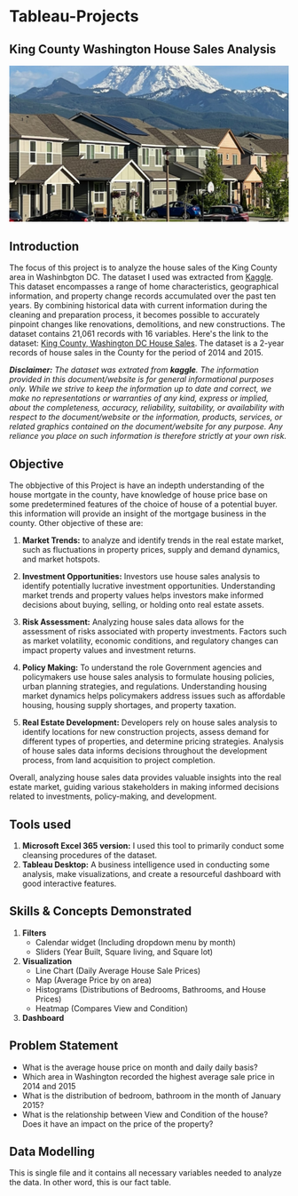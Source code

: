# Tableau-Projects
## King County Washington House Sales Analysis

![](intro_img.jpg)

## Introduction
The focus of this project is to analyze the house sales of the King County area in Washinbgton DC. The dataset I used was extracted from [Kaggle](https://www.kaggle.com/datasets/andykrause/kingcountysales). This dataset encompasses a range of home characteristics, geographical information, and property change records accumulated over the past ten years. By combining historical data with current information during the cleaning and preparation process, it becomes possible to accurately pinpoint changes like renovations, demolitions, and new constructions. The dataset contains 21,061 records with 16 variables.
Here's the link to the dataset: [King County, Washington DC House Sales](https://www.kaggle.com/datasets/andykrause/kingcountysales). The dataset is a 2-year records of house sales in the County for the period of 2014 and 2015.

**_Disclaimer:_** _The dataset was extrated from **kaggle**. The information provided in this document/website is for general informational purposes only. While we strive to keep the information up to date and correct, we make no representations or warranties of any kind, express or implied, about the completeness, accuracy, reliability, suitability, or availability with respect to the document/website or the information, products, services, or related graphics contained on the document/website for any purpose. Any reliance you place on such information is therefore strictly at your own risk._  

## Objective
The obbjective of this Project is have an indepth understanding of the house mortgate in the county, have knowledge of house price base on some predetermined features of the choice of house of a potential buyer. this information will provide an insight of the mortgage business in the county. Other objective of these are:

1. __Market Trends:__ to analyze and identify trends in the real estate market, such as fluctuations in property prices, supply and demand dynamics, and market hotspots.

2. __Investment Opportunities:__ Investors use house sales analysis to identify potentially lucrative investment opportunities. Understanding market trends and property values helps investors make informed decisions about buying, selling, or holding onto real estate assets.

3. __Risk Assessment:__ Analyzing house sales data allows for the assessment of risks associated with property investments. Factors such as market volatility, economic conditions, and regulatory changes can impact property values and investment returns.

4. __Policy Making:__ To understand the role Government agencies and policymakers use house sales analysis to formulate housing policies, urban planning strategies, and regulations. Understanding housing market dynamics helps policymakers address issues such as affordable housing, housing supply shortages, and property taxation.

5. __Real Estate Development:__ Developers rely on house sales analysis to identify locations for new construction projects, assess demand for different types of properties, and determine pricing strategies. Analysis of house sales data informs decisions throughout the development process, from land acquisition to project completion.

Overall, analyzing house sales data provides valuable insights into the real estate market, guiding various stakeholders in making informed decisions related to investments, policy-making, and development.

 ## Tools used
   1. **Microsoft Excel 365 version:** I used this tool to primarily conduct some cleansing procedures of the dataset.  
   2. **Tableau Desktop:** A business intelligence used in conducting some analysis, make visualizations, and create a resourceful dashboard with good interactive features.

## Skills & Concepts Demonstrated
1. __Filters__  
   - Calendar widget (Including dropdown menu by month)  
   - Sliders (Year Built, Square living, and Square lot) 
2. __Visualization__  
   - Line Chart (Daily Average House Sale Prices)  
   - Map (Average Price by on area)  
   - Histograms (Distributions of Bedrooms, Bathrooms, and House Prices)  
   - Heatmap (Compares View and Condition)
3. __Dashboard__

## Problem Statement
- What is the average house price on month and daily daily basis?
- Which area in Washington recorded the highest average sale price in 2014 and 2015
- What is the distribution of bedroom, bathroom in the month of January 2015?
- What is the relationship between View and Condition of the house? Does it have an impact on the price of the property?

## Data Modelling
This is single file and it contains all necessary variables needed to analyze the data. In other word, this is our fact table.

